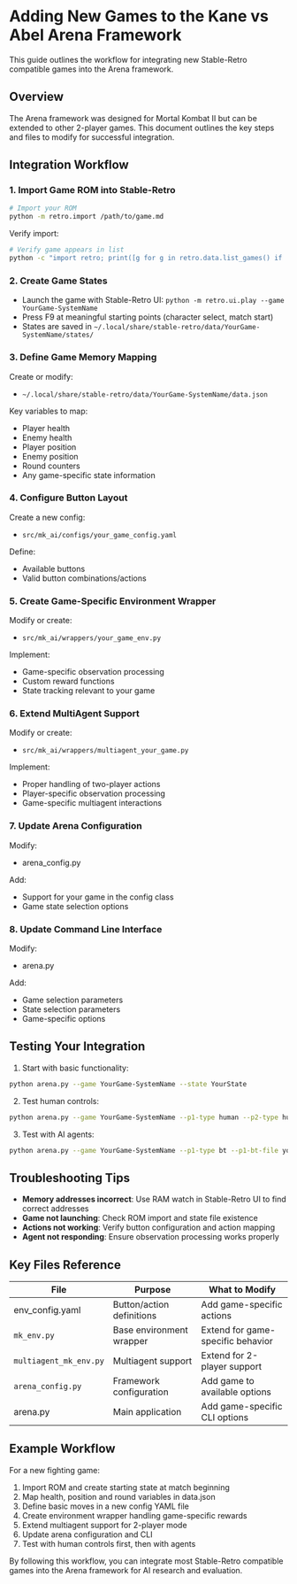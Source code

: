 # Adding New Games to the Kane vs Abel Arena Framework

This guide outlines the workflow for integrating new Stable-Retro compatible games into the Arena framework.

## Overview

The Arena framework was designed for Mortal Kombat II but can be extended to other 2-player games. This document outlines the key steps and files to modify for successful integration.

## Integration Workflow

### 1. Import Game ROM into Stable-Retro

```bash
# Import your ROM
python -m retro.import /path/to/game.md
```

Verify import:
```bash
# Verify game appears in list
python -c "import retro; print([g for g in retro.data.list_games() if 'YourGame' in g])"
```

### 2. Create Game States

- Launch the game with Stable-Retro UI: `python -m retro.ui.play --game YourGame-SystemName`
- Press F9 at meaningful starting points (character select, match start)
- States are saved in `~/.local/share/stable-retro/data/YourGame-SystemName/states/`

### 3. Define Game Memory Mapping

Create or modify:
- `~/.local/share/stable-retro/data/YourGame-SystemName/data.json`

Key variables to map:
- Player health
- Enemy health
- Player position
- Enemy position
- Round counters
- Any game-specific state information

### 4. Configure Button Layout

Create a new config:
- `src/mk_ai/configs/your_game_config.yaml`

Define:
- Available buttons
- Valid button combinations/actions

### 5. Create Game-Specific Environment Wrapper

Modify or create:
- `src/mk_ai/wrappers/your_game_env.py`

Implement:
- Game-specific observation processing
- Custom reward functions
- State tracking relevant to your game

### 6. Extend MultiAgent Support

Modify or create:
- `src/mk_ai/wrappers/multiagent_your_game.py` 

Implement:
- Proper handling of two-player actions
- Player-specific observation processing
- Game-specific multiagent interactions

### 7. Update Arena Configuration

Modify:
- arena_config.py

Add:
- Support for your game in the config class
- Game state selection options

### 8. Update Command Line Interface

Modify:
- arena.py

Add:
- Game selection parameters
- State selection parameters
- Game-specific options

## Testing Your Integration

1. Start with basic functionality:
```bash
python arena.py --game YourGame-SystemName --state YourState
```

2. Test human controls:
```bash
python arena.py --game YourGame-SystemName --p1-type human --p2-type human
```

3. Test with AI agents:
```bash
python arena.py --game YourGame-SystemName --p1-type bt --p1-bt-file your_bt.yaml
```

## Troubleshooting Tips

- **Memory addresses incorrect**: Use RAM watch in Stable-Retro UI to find correct addresses
- **Game not launching**: Check ROM import and state file existence
- **Actions not working**: Verify button configuration and action mapping
- **Agent not responding**: Ensure observation processing works properly

## Key Files Reference

| File | Purpose | What to Modify |
|------|---------|----------------|
| env_config.yaml | Button/action definitions | Add game-specific actions |
| `mk_env.py` | Base environment wrapper | Extend for game-specific behavior |
| `multiagent_mk_env.py` | Multiagent support | Extend for 2-player support |
| `arena_config.py` | Framework configuration | Add game to available options |
| arena.py | Main application | Add game-specific CLI options |

## Example Workflow

For a new fighting game:

1. Import ROM and create starting state at match beginning
2. Map health, position and round variables in data.json
3. Define basic moves in a new config YAML file
4. Create environment wrapper handling game-specific rewards
5. Extend multiagent support for 2-player mode
6. Update arena configuration and CLI
7. Test with human controls first, then with agents

By following this workflow, you can integrate most Stable-Retro compatible games into the Arena framework for AI research and evaluation.